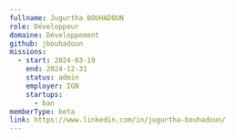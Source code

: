 ```yaml
---
fullname: Jugurtha BOUHADOUN
role: Développeur
domaine: Développement
github: jbouhadoun
missions:
  - start: 2024-03-19
    end: 2024-12-31
    status: admin
    employer: IGN
    startups:
      - ban
memberType: beta
link: https://www.linkedin.com/in/jugurtha-bouhadoun/
---
```

